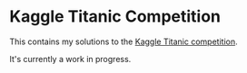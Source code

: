 Kaggle Titanic Competition
==========================

This contains my solutions to the [Kaggle Titanic competition](https://www.kaggle.com/c/titanic).

It's currently a work in progress.